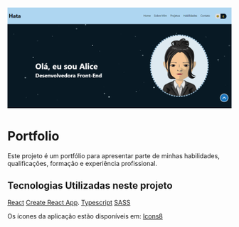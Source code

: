 <h1 align="center">
  <img alt="Portfolio" title="Portfolio" src="./src/assets/images/banner.png" />
</h1>

# Portfolio

Este projeto é um portfólio para apresentar parte de minhas habilidades, qualificações, formação e experiência profissional.

## Tecnologias Utilizadas neste projeto

[React](https://pt-br.reactjs.org/docs/getting-started.html)
[Create React App](https://github.com/facebook/create-react-app).
[Typescript](https://www.typescriptlang.org/docs/handbook/typescript-in-5-minutes.html)
[SASS](https://sass-lang.com/documentation)

Os ícones da aplicação estão disponíveis em: [Icons8](https://icons8.com)
